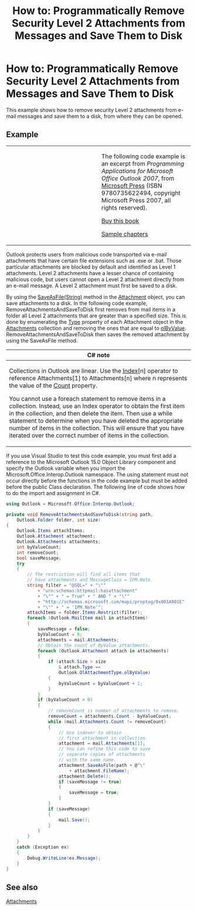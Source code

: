 ﻿---
title: 'How to: Programmatically Remove Security Level 2 Attachments from Messages and Save Them to Disk'
TOCTitle: 'How to: Programmatically Remove Security Level 2 Attachments from Messages and Save Them to Disk'
ms:assetid: fb63e505-a243-40a5-919d-e4fe914af3f9
ms:mtpsurl: https://msdn.microsoft.com/en-us/library/Ff184657(v=office.15)
ms:contentKeyID: 55119822
ms.date: 07/24/2014
mtps_version: v=office.15
dev_langs:
- csharp
---

# How to: Programmatically Remove Security Level 2 Attachments from Messages and Save Them to Disk

This example shows how to remove security Level 2 attachments from e-mail messages and save them to a disk, from where they can be opened.

## Example

<table>
<colgroup>
<col style="width: 50%" />
<col style="width: 50%" />
</colgroup>
<tbody>
<tr class="odd">
<td><p></p></td>
<td><p>The following code example is an excerpt from <em>Programming Applications for Microsoft Office Outlook 2007</em>, from <a href="http://www.microsoft.com/learning/books/default.mspx">Microsoft Press</a> (ISBN 9780735622494, copyright Microsoft Press 2007, all rights reserved).</p>
<p><a href="http://www.amazon.com/gp/product/0735622493?ie=utf8%26tag=msmsdn-20%26linkcode=as2%26camp=1789%26creative=9325%26creativeasin=0735622493">Buy this book</a></p>
<p><a href="https://msdn.microsoft.com/en-us/library/cc513844(v=office.15)">Sample chapters</a></p></td>
</tr>
</tbody>
</table>


Outlook protects users from malicious code transported via e-mail attachments that have certain file extensions such as .exe or .bat. Those particular attachments are blocked by default and identified as Level 1 attachments. Level 2 attachments have a lesser chance of containing malicious code, but users cannot open a Level 2 attachment directly from an e-mail message. A Level 2 attachment must first be saved to a disk.

By using the [SaveAsFile(String)](https://msdn.microsoft.com/en-us/library/bb624311\(v=office.15\)) method in the [Attachment](https://msdn.microsoft.com/en-us/library/bb609285\(v=office.15\)) object, you can save attachments to a disk. In the following code example, RemoveAttachmentsAndSaveToDisk first removes from mail items in a folder all Level 2 attachments that are greater than a specified size. This is done by enumerating the [Type](https://msdn.microsoft.com/en-us/library/bb609277\(v=office.15\)) property of each Attachment object in the [Attachments](https://msdn.microsoft.com/en-us/library/bb646211\(v=office.15\)) collection and removing the ones that are equal to [olByValue](https://msdn.microsoft.com/en-us/library/bb623448\(v=office.15\)). RemoveAttachmentsAndSaveToDisk then saves the removed attachment by using the SaveAsFile method.

<table>
<colgroup>
<col style="width: 100%" />
</colgroup>
<thead>
<tr class="header">
<th><strong>C# note</strong></th>
</tr>
</thead>
<tbody>
<tr class="odd">
<td><p>Collections in Outlook are linear. Use the <a href="https://msdn.microsoft.com/en-us/library/bb608897(v=office.15)">Index</a>[n] operator to reference Attachments[1] to Attachments[n] where n represents the value of the <a href="https://msdn.microsoft.com/en-us/library/bb610960(v=office.15)">Count</a> property.</p>
<p>You cannot use a foreach statement to remove items in a collection. Instead, use an Index operator to obtain the first item in the collection, and then delete the item. Then use a while statement to determine when you have deleted the appropriate number of items in the collection. This will ensure that you have iterated over the correct number of items in the collection.</p></td>
</tr>
</tbody>
</table>


If you use Visual Studio to test this code example, you must first add a reference to the Microsoft Outlook 15.0 Object Library component and specify the Outlook variable when you import the Microsoft.Office.Interop.Outlook namespace. The using statement must not occur directly before the functions in the code example but must be added before the public Class declaration. The following line of code shows how to do the import and assignment in C\#.

``` csharp
using Outlook = Microsoft.Office.Interop.Outlook;
```

``` csharp
private void RemoveAttachmentsAndSaveToDisk(string path,
    Outlook.Folder folder, int size)
{
    Outlook.Items attachItems;
    Outlook.Attachment attachment;
    Outlook.Attachments attachments;
    int byValueCount;
    int removeCount;
    bool saveMessage;
    try
    {
        // The restriction will find all items that
        // have attachments and MessageClass = IPM.Note.
        string filter = "@SQL=" + "\""
            + "urn:schemas:httpmail:hasattachment"
            + "\"" + " = True" + " AND " + "\""
            + "http://schemas.microsoft.com/mapi/proptag/0x001A001E"
            + "\"" + " = 'IPM.Note'";
        attachItems = folder.Items.Restrict(filter);
        foreach (Outlook.MailItem mail in attachItems)
        {
            saveMessage = false;
            byValueCount = 0;
            attachments = mail.Attachments;
            // Obtain the count of ByValue attachments.
            foreach (Outlook.Attachment attach in attachments)
            {
                if (attach.Size > size
                    & attach.Type ==
                    Outlook.OlAttachmentType.olByValue)
                {
                    byValueCount = byValueCount + 1;
                }
            }
            if (byValueCount > 0)
            {
                // removeCount is number of attachments to remove.
                removeCount = attachments.Count - byValueCount;
                while (mail.Attachments.Count != removeCount)
                {
                    // Use indexer to obtain 
                    // first attachment in collection.
                    attachment = mail.Attachments[1];
                    // You can refine this code to save 
                    // separate copies of attachments 
                    // with the same name.
                    attachment.SaveAsFile(path + @"\"
                        + attachment.FileName);
                    attachment.Delete();
                    if (saveMessage != true)
                    {
                        saveMessage = true;
                    }
                }
                if (saveMessage)
                {
                    mail.Save();
                }
            }
        }
    }
    catch (Exception ex)
    {
        Debug.WriteLine(ex.Message);
    }
}
```

## See also



[Attachments](attachments.md)

